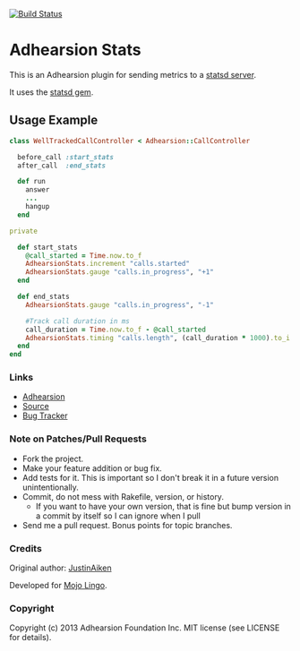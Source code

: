 [![Build Status](https://secure.travis-ci.org/JustinAiken/adhearsion-stats.png?branch=master)](http://travis-ci.org/JustinAiken/adhearsion-stats)

# Adhearsion Stats

This is an Adhearsion plugin for sending metrics to a [statsd server](https://github.com/etsy/statsd/).

It uses the [statsd gem](https://github.com/reinh/statsd).

## Usage Example

```ruby
class WellTrackedCallController < Adhearsion::CallController

  before_call :start_stats
  after_call  :end_stats

  def run
    answer
    ...
    hangup
  end

private

  def start_stats
    @call_started = Time.now.to_f
    AdhearsionStats.increment "calls.started"
    AdhearsionStats.gauge "calls.in_progress", "+1"
  end

  def end_stats
    AdhearsionStats.gauge "calls.in_progress", "-1"

    #Track call duration in ms
    call_duration = Time.now.to_f - @call_started
    AdhearsionStats.timing "calls.length", (call_duration * 1000).to_i
  end
end
```

### Links

* [Adhearsion](http://adhearsion.com)
* [Source](https://github.com/JustinAiken/adhearsion-stats)
* [Bug Tracker](https://github.com/JustinAiken/adhearsion-stats/issues)

### Note on Patches/Pull Requests

* Fork the project.
* Make your feature addition or bug fix.
* Add tests for it. This is important so I don't break it in a future version unintentionally.
* Commit, do not mess with Rakefile, version, or history.
  * If you want to have your own version, that is fine but bump version in a commit by itself so I can ignore when I pull
* Send me a pull request. Bonus points for topic branches.

### Credits

Original author: [JustinAiken](https://github.com/JustinAiken)

Developed for [Mojo Lingo](http://mojolingo.com).

### Copyright

Copyright (c) 2013 Adhearsion Foundation Inc. MIT license (see LICENSE for details).
